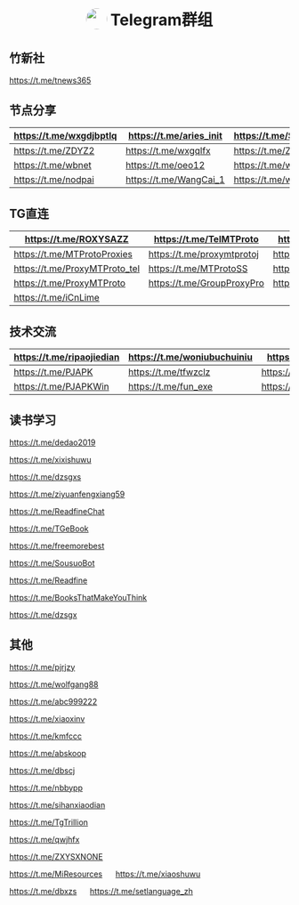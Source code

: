 <h1 align="center">
<sub>
<img src="https://github.com/aa1555/aa1555/blob/main/Misc/telegram%20logo.jpg" height="38" width="38" style="border-radius: 50%">
</sub>
Telegram群组
</h1>

## 竹新社 

https://t.me/tnews365

## 节点分享


|  https://t.me/wxgdjbptlq  |  https://t.me/aries_init  |  https://t.me/ShareCentrePro  |
|------|------|------|
|  https://t.me/ZDYZ2  |  https://t.me/wxgqlfx  |  https://t.me/ZYFXS001  | 
|  https://t.me/wbnet  |  https://t.me/oeo12  |  https://t.me/wxgmrjdcc  | 
|  https://t.me/nodpai  |  https://t.me/WangCai_1  |  https://t.me/wxgdfb_bot  | 

## TG直连

|https://t.me/ROXYSAZZ|https://t.me/TelMTProto|https://t.me/MTProtoTG|
|------|------|------|
|https://t.me/MTProtoProxies|https://t.me/proxymtprotoj|https://t.me/proxymtprotoir|
|https://t.me/ProxyMTProto_tel|https://t.me/MTProtoSS|https://t.me/CnLime|
|https://t.me/ProxyMTProto|https://t.me/GroupProxyPro|https://t.me/BBCXFR|
|https://t.me/iCnLime|

## 技术交流

|https://t.me/ripaojiedian|https://t.me/woniubuchuiniu|https://t.me/fun_apk|
|------|------|------|
|https://t.me/PJAPK|https://t.me/tfwzclz|https://t.me/Mtprotomm|
|https://t.me/PJAPKWin|https://t.me/fun_exe|https://t.me/fun_vpn|

## 读书学习

https://t.me/dedao2019

https://t.me/xixishuwu

https://t.me/dzsgxs

https://t.me/ziyuanfengxiang59

https://t.me/ReadfineChat

https://t.me/TGeBook	

https://t.me/freemorebest

https://t.me/SousuoBot

https://t.me/Readfine

https://t.me/BooksThatMakeYouThink

https://t.me/dzsgx

## 其他

https://t.me/pjrjzy

https://t.me/wolfgang88

https://t.me/abc999222

https://t.me/xiaoxinv

https://t.me/kmfccc

https://t.me/abskoop

https://t.me/dbscj

https://t.me/nbbypp

https://t.me/sihanxiaodian

https://t.me/TgTrillion

https://t.me/qwjhfx

https://t.me/ZXYSXNONE

https://t.me/MiResources &nbsp;&nbsp;&nbsp;&nbsp; https://t.me/xiaoshuwu

https://t.me/dbxzs     &nbsp;&nbsp;&nbsp;&nbsp;       https://t.me/setlanguage_zh

